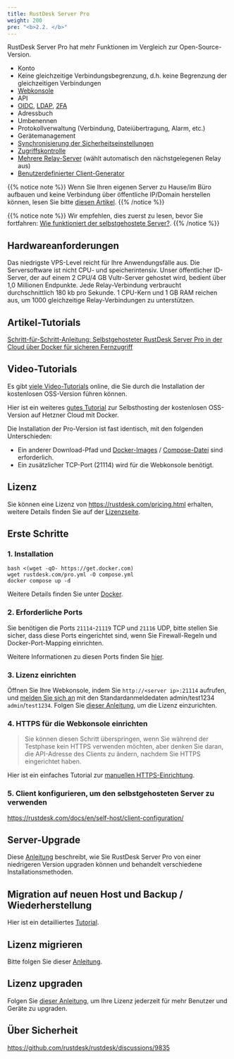 ```yaml
---
title: RustDesk Server Pro
weight: 200
pre: "<b>2.2. </b>"
---
```


RustDesk Server Pro hat mehr Funktionen im Vergleich zur Open-Source-Version.

- Konto
- Keine gleichzeitige Verbindungsbegrenzung, d.h. keine Begrenzung der gleichzeitigen Verbindungen
- [Webkonsole](https://rustdesk.com/docs/en/self-host/rustdesk-server-pro/console/)
- API
- [OIDC](https://rustdesk.com/docs/en/self-host/rustdesk-server-pro/oidc/), [LDAP](https://rustdesk.com/docs/en/self-host/rustdesk-server-pro/ldap/), [2FA](https://rustdesk.com/docs/en/self-host/rustdesk-server-pro/2fa/)
- Adressbuch
- Umbenennen
- Protokollverwaltung (Verbindung, Dateiübertragung, Alarm, etc.)
- Gerätemanagement
- [Synchronisierung der Sicherheitseinstellungen](https://rustdesk.com/docs/en/self-host/rustdesk-server-pro/strategy/)
- [Zugriffskontrolle](https://rustdesk.com/docs/en/self-host/rustdesk-server-pro/permissions/)
- [Mehrere Relay-Server](https://rustdesk.com/docs/en/self-host/rustdesk-server-pro/relay/) (wählt automatisch den nächstgelegenen Relay aus)
- [Benutzerdefinierter Client-Generator](https://rustdesk.com/docs/en/self-host/client-configuration/#1-custom-client-generator-pro-only)

{{% notice note %}}
Wenn Sie Ihren eigenen Server zu Hause/im Büro aufbauen und keine Verbindung über öffentliche IP/Domain herstellen können, lesen Sie bitte [diesen Artikel](https://rustdesk.com/docs/en/self-host/nat-loopback-issues/).
{{% /notice %}}

{{% notice note %}}
Wir empfehlen, dies zuerst zu lesen, bevor Sie fortfahren: [Wie funktioniert der selbstgehostete Server?](/docs/en/self-host/#how-does-self-hosted-server-work).
{{% /notice %}}

## Hardwareanforderungen

Das niedrigste VPS-Level reicht für Ihre Anwendungsfälle aus. Die Serversoftware ist nicht CPU- und speicherintensiv. Unser öffentlicher ID-Server, der auf einem 2 CPU/4 GB Vultr-Server gehostet wird, bedient über 1,0 Millionen Endpunkte. Jede Relay-Verbindung verbraucht durchschnittlich 180 kb pro Sekunde. 1 CPU-Kern und 1 GB RAM reichen aus, um 1000 gleichzeitige Relay-Verbindungen zu unterstützen.

## Artikel-Tutorials
[Schritt-für-Schritt-Anleitung: Selbstgehosteter RustDesk Server Pro in der Cloud über Docker für sicheren Fernzugriff](https://www.linkedin.com/pulse/step-by-step-guide-self-host-rustdesk-server-pro-cloud-montinaro-fwnmf/)

## Video-Tutorials

Es gibt [viele Video-Tutorials](https://rustdesk.com/docs/en/self-host/rustdesk-server-oss/install/#video-tutorials) online, die Sie durch die Installation der kostenlosen OSS-Version führen können.

Hier ist ein weiteres [gutes Tutorial](https://www.linkedin.com/pulse/building-your-own-remote-desktop-solution-rustdesk-cloud-montinaro-bv94f/?trackingId=a07rn2fkBW1ctLHaJ0tVcg%3D%3D) zur Selbsthosting der kostenlosen OSS-Version auf Hetzner Cloud mit Docker.

Die Installation der Pro-Version ist fast identisch, mit den folgenden Unterschieden:

- Ein anderer Download-Pfad und [Docker-Images](https://rustdesk.com/docs/en/self-host/rustdesk-server-pro/installscript/docker/) / [Compose-Datei](https://rustdesk.com/docs/en/self-host/rustdesk-server-pro/installscript/docker/#docker-compose) sind erforderlich.
- Ein zusätzlicher TCP-Port (21114) wird für die Webkonsole benötigt.

## Lizenz

Sie können eine Lizenz von https://rustdesk.com/pricing.html erhalten, weitere Details finden Sie auf der [Lizenzseite](https://rustdesk.com/docs/en/self-host/rustdesk-server-pro/license/).

## Erste Schritte
### 1. Installation

```
bash <(wget -qO- https://get.docker.com)
wget rustdesk.com/pro.yml -O compose.yml
docker compose up -d
```

Weitere Details finden Sie unter [Docker](/docs/en/self-host/rustdesk-server-pro/installscript/docker/).

### 2. Erforderliche Ports

Sie benötigen die Ports `21114`-`21119` TCP und `21116` UDP, bitte stellen Sie sicher, dass diese Ports eingerichtet sind, wenn Sie Firewall-Regeln und Docker-Port-Mapping einrichten.

Weitere Informationen zu diesen Ports finden Sie [hier](/docs/en/self-host/rustdesk-server-oss/install/#ports).

### 3. Lizenz einrichten

Öffnen Sie Ihre Webkonsole, indem Sie `http://<server ip>:21114` aufrufen, und [melden Sie sich an](/docs/en/self-host/rustdesk-server-pro/console/#log-in) mit den Standardanmeldedaten admin/test1234 `admin`/`test1234`. Folgen Sie [dieser Anleitung](/docs/en/self-host/rustdesk-server-pro/license/#set-license), um die Lizenz einzurichten.

### 4. HTTPS für die Webkonsole einrichten

> Sie können diesen Schritt überspringen, wenn Sie während der Testphase kein HTTPS verwenden möchten, aber denken Sie daran, die API-Adresse des Clients zu ändern, nachdem Sie HTTPS eingerichtet haben.

Hier ist ein einfaches Tutorial zur [manuellen HTTPS-Einrichtung](https://rustdesk.com/docs/en/self-host/rustdesk-server-pro/faq/#set-up-https-for-web-console-manually).

### 5. Client konfigurieren, um den selbstgehosteten Server zu verwenden

https://rustdesk.com/docs/en/self-host/client-configuration/

## Server-Upgrade

Diese [Anleitung](https://rustdesk.com/docs/en/self-host/rustdesk-server-pro/faq/#there-is-a-new-version-of-rustdesk-server-pro-out-how-can-i-upgrade) beschreibt, wie Sie RustDesk Server Pro von einer niedrigeren Version upgraden können und behandelt verschiedene Installationsmethoden.

## Migration auf neuen Host und Backup / Wiederherstellung

Hier ist ein detailliertes [Tutorial](https://github.com/rustdesk/rustdesk-server-pro/discussions/184).

## Lizenz migrieren

Bitte folgen Sie dieser [Anleitung](https://rustdesk.com/docs/en/self-host/rustdesk-server-pro/license/#invoices-license-retrieval-and-migration).

## Lizenz upgraden

Folgen Sie [dieser Anleitung](/docs/en/self-host/rustdesk-server-pro/license/#renewupgrade-license), um Ihre Lizenz jederzeit für mehr Benutzer und Geräte zu upgraden.

## Über Sicherheit

https://github.com/rustdesk/rustdesk/discussions/9835
